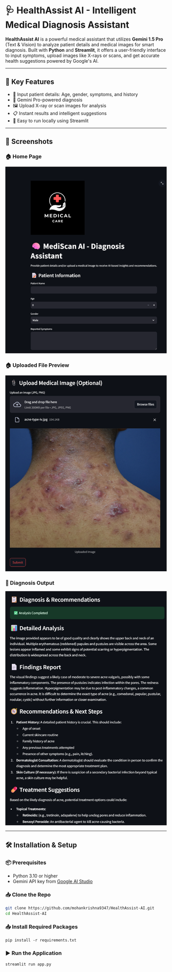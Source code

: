 # 🩺 HealthAssist AI - Intelligent Medical Diagnosis Assistant


**HealthAssist AI** is a powerful medical assistant that utilizes **Gemini 1.5 Pro** (Text & Vision) to analyze patient details and medical images for smart diagnosis. Built with **Python** and **Streamlit**, it offers a user-friendly interface to input symptoms, upload images like X-rays or scans, and get accurate health suggestions powered by Google's AI.

---

## 🚀 Key Features

- 👤 Input patient details: Age, gender, symptoms, and history
- 🧠 Gemini Pro-powered diagnosis
- 🖼️ Upload X-ray or scan images for analysis
- 📋 Instant results and intelligent suggestions
- 🧪 Easy to run locally using Streamlit

---

## 📸 Screenshots

### 🏠 Home Page

![Home Page](assets/Home.png)

### 🏠 Uploaded File Preview

![Uploaded File Preview](assets/Upload_Image_for_Diagnosis.png)

### 🧠 Diagnosis Output

![Diagnosis Output](assets/Diagnosis_Report.png)

---

## 🛠️ Installation & Setup

### 📦 Prerequisites

- Python 3.10 or higher
- Gemini API key from [Google AI Studio](https://makersuite.google.com/app/apikey)

### 📥 Clone the Repo

```bash
git clone https://github.com/mohankrishna9347/HealthAssist-AI.git
cd HealthAssist-AI
```
### 📥 Install Required Packages

```
pip install -r requirements.txt

```
### ▶️ Run the Application

```
streamlit run app.py

